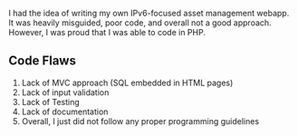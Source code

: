 I had the idea of writing my own IPv6-focused asset management webapp. It was
heavily misguided, poor code, and overall not a good approach. However, I was
proud that I was able to code in PHP.

## Code Flaws
1. Lack of MVC approach (SQL embedded in HTML pages)
2. Lack of input validation
3. Lack of Testing
4. Lack of documentation
5. Overall, I just did not follow any proper programming guidelines 
